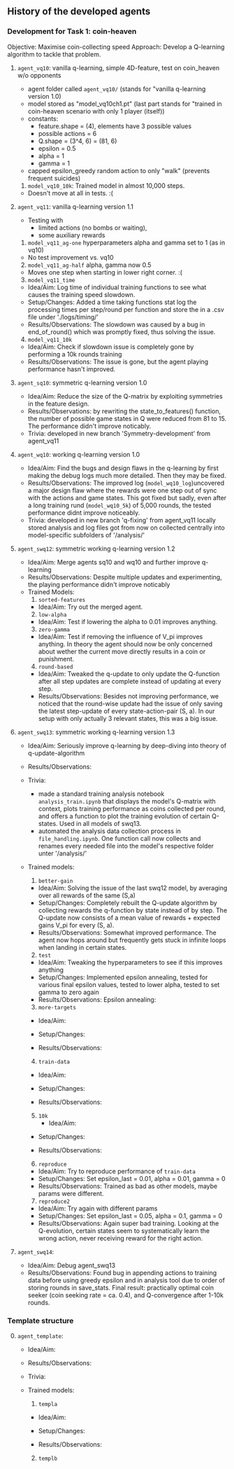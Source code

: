 ## History of the developed agents

### Development for Task 1: coin-heaven
Objective: Maximise coin-collecting speed
Approach: Develop a Q-learning algorithm to tackle that problem.

1. `agent_vq10`: vanilla q-learning, simple 4D-feature, test on coin_heaven w/o opponents
    * agent folder called `agent_vq10/`  (stands for "vanilla q-learning version 1.0)
    * model stored as "model_vq10ch1.pt" (last part stands for "trained in coin-heaven scenario with only 1 player (itself))
    * constants:
      * feature.shape = (4), elements have 3 possible values
      * possible actions = 6
      * Q.shape = (3^4, 6) = (81, 6)
      * epsilon = 0.5
      * alpha   = 1
      * gamma   = 1
    * capped epsilon_greedy random action to only "walk" (prevents frequent suicides)
    1. `model_vq10_10k`: Trained model in almost 10,000 steps.
      * Doesn't move at all in tests. :(

2. `agent_vq11`: vanilla q-learning version 1.1
    * Testing with 
      * limited actions (no bombs or waiting),
      * some auxiliary rewards
    1. `model_vq11_ag-one` hyperparameters alpha and gamma set to 1 (as in vq10)
      * No test improvement vs. vq10
    2. `model_vq11_ag-half` alpha, gamma now 0.5
      * Moves one step when starting in lower right corner. :(
    3. `model_vq11_time`
      * Idea/Aim: 
        Log time of individual training functions to see what causes the training speed slowdown.
      * Setup/Changes: 
        Added a time taking functions stat log the processing times per step/round per function and store the in a .csv file under './logs/timing/'
      * Results/Observations:
        The slowdown was caused by a bug in end_of_round() which was promptly fixed, thus solving the issue.
    4. `model_vq11_10k`
      * Idea/Aim: 
        Check if slowdown issue is completely gone by performing a 10k rounds training
      * Results/Observations:
        The issue is gone, but the agent playing performance hasn't improved.

3. `agent_sq10`: symmetric q-learning version 1.0
    * Idea/Aim: 
      Reduce the size of the Q-matrix by exploiting symmetries in the feature design.
    * Results/Observations:
      by rewriting the state_to_features() function, the number of possible game states in Q were reduced from 81 to 15.
      The performance didn't improve noticably.
    * Trivia: 
      developed in new branch 'Symmetry-development' from agent_vq11

4. `agent_wq10`: working q-learning version 1.0
    * Idea/Aim:
      Find the bugs and design flaws in the q-learning by first making the debug logs much more detailed. Then they may be fixed.
    * Results/Observations:
      The improved log (`model_wq10_log`)uncovered a major design flaw where the rewards were one step out of sync with the actions and game states. This got fixed but sadly, even after a long training rund (`model_wq10_5k`) of 5,000 rounds, the tested performance didnt improve noticeably.
    * Trivia: 
      developed in new branch 'q-fixing' from agent_vq11
      locally stored analysis and log files got from now on collected centrally into model-specific subfolders of '/analysis/'
     
5. `agent_swq12`: symmetric working q-learning version 1.2
    * Idea/Aim:
      Merge agents sq10 and wq10 and further improve q-learning
    * Results/Observations:
      Despite multiple updates and experimenting, the playing performance didn't improve noticably
    * Trained Models:
      1. `sorted-features`
        * Idea/Aim:
          Try out the merged agent.
      2. `low-alpha`
        * Idea/Aim:
          Test if lowering the alpha to 0.01 improves anything.
      3. `zero-gamma`
        * Idea/Aim:
          Test if removing the influence of V_pi improves anything. In theory the agent should now be only concerned about wether the current move directly results in a coin or punishment.
      4. `round-based`
        * Idea/Aim:
          Tweaked the q-update to only update the Q-function after all step updates are complete instead of updating at every step.
        * Results/Observations:
          Besides not improving performance, we noticed that the round-wise update had the issue of only saving the latest step-update of every state-action-pair (S, a). In our setup with only actually 3 relevant states, this was a big issue.

6. `agent_swq13`: symmetric working q-learning version 1.3
    * Idea/Aim:
      Seriously improve q-learning by deep-diving into theory of q-update-algorithm
    * Results/Observations:
      
    * Trivia:
      * made a standard training analysis notebook
        `analysis_train.ipynb` that displays the model's Q-matrix with context, plots training performance as coins collected per round, and offers a function to plot the training evolution of certain Q-states. Used in all models of swq13.
      * automated the analysis data collection process
        in `file_handling.ipynb`. One function call now collects and renames every needed file into the model's respective folder unter '/analysis/'
    * Trained models:
      1. `better-gain`
        * Idea/Aim:
          Solving the issue of the last swq12 model, by averaging over all rewards of the same (S,a)
        * Setup/Changes: 
          Completely rebuilt the Q-update algorithm by collecting rewards the q-function by state instead of by step.
          The Q-update now consists of a mean value of rewards + expected gains V_pi for every (S, a).
        * Results/Observations:
          Somewhat improved performance. The agent now hops around but frequently gets stuck in infinite loops when landing in certain states.
      2. `test`
        * Idea/Aim:
          Tweaking the hyperparameters to see if this improves anything
        * Setup/Changes:
          Implemented epsilon annealing, tested for various final epsilon values, 
          tested to lower alpha,
          tested to set gamma to zero again
        * Results/Observations:
          Epsilon annealing: 
        
      3. `more-targets`
        * Idea/Aim:

        * Setup/Changes:
          
        * Results/Observations:
          
      4. `train-data`
        * Idea/Aim:
          
        * Setup/Changes:
          
        * Results/Observations:
          
      5. `10k`
         * Idea/Aim:
          
        * Setup/Changes:
          
        * Results/Observations:
          
      6. `reproduce`
        * Idea/Aim: 
          Try to reproduce performance of `train-data`
        * Setup/Changes:
          Set epsilon_last = 0.01, alpha = 0.01, gamma = 0
        * Results/Observations:
          Trained as bad as other models, maybe params were different.
      7. `reproduce2`
        * Idea/Aim: 
          Try again with different params
        * Setup/Changes:
          Set epsilon_last = 0.05, alpha = 0.1, gamma = 0
        * Results/Observations:
          Again super bad training. Looking at the Q-evolution, certain states seem to systematically learn the wrong action, never receiving reward for the right action.


7. `agent_swq14`:
    * Idea/Aim:
      Debug agent_swq13
    * Results/Observations:
      Found bug in appending actions to training data before using greedy epsilon and in analysis tool due to order of storing rounds in save_stats.
      Final result: practically optimal coin seeker (coin seeking rate = ca. 0.4), and Q-convergence after 1-10k rounds.
 


### Template structure
0. `agent_template`:
    * Idea/Aim:
      
    * Results/Observations:
      
    * Trivia:
      
    * Trained models:
      1. `templa`
        * Idea/Aim:
        
        * Setup/Changes: 
        
        * Results/Observations:
        
      2. `templb`  


